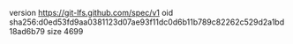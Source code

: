 version https://git-lfs.github.com/spec/v1
oid sha256:d0ed53fd9aa0381123d07ae93f11dc0d6b11b789c82262c529d2a1bd18ad6b79
size 4699

